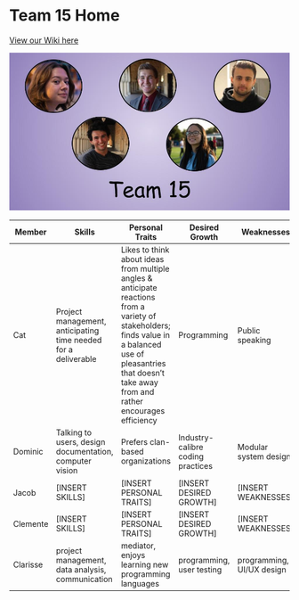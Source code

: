 # Team 15 Home

[View our Wiki here
](https://github.com/StanfordCS194/win2023-team15/wiki)

![](homepage_pictures.jpg)


Member | Skills | Personal Traits | Desired Growth | Weaknesses
--- | --- | --- | --- | ---
Cat | Project management, anticipating time needed for a deliverable | Likes to think about ideas from multiple angles & anticipate reactions from a variety of stakeholders; finds value in a balanced use of pleasantries that doesn’t take away from and rather encourages efficiency | Programming  | Public speaking
Dominic | Talking to users, design documentation, computer vision | Prefers clan-based organizations | Industry-calibre coding practices | Modular system design
Jacob | [INSERT SKILLS] | [INSERT PERSONAL TRAITS] | [INSERT DESIRED GROWTH] | [INSERT WEAKNESSES] 
Clemente | [INSERT SKILLS] | [INSERT PERSONAL TRAITS] | [INSERT DESIRED GROWTH] | [INSERT WEAKNESSES] 
Clarisse | project management, data analysis, communication | mediator, enjoys learning new programming languages | programming, user testing | programming, UI/UX design
